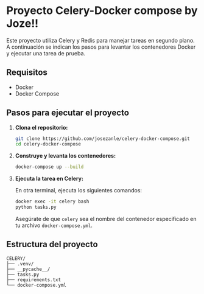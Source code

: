 # Proyecto Celery-Docker compose by Joze!!

Este proyecto utiliza Celery y Redis para manejar tareas en segundo plano. A continuación se indican los pasos para levantar los contenedores Docker y ejecutar una tarea de prueba.

## Requisitos

- Docker
- Docker Compose

## Pasos para ejecutar el proyecto

1. **Clona el repositorio:**

    ```bash
    git clone https://github.com/josezanle/celery-docker-compose.git
    cd celery-docker-compose
    ```

2. **Construye y levanta los contenedores:**

    ```bash
    docker-compose up --build
    ```

3. **Ejecuta la tarea en Celery:**

    En otra terminal, ejecuta los siguientes comandos:

    ```bash
    docker exec -it celery bash
    python tasks.py
    ```

    Asegúrate de que `celery` sea el nombre del contenedor especificado en tu archivo `docker-compose.yml`.

## Estructura del proyecto

```plaintext
CELERY/
├── .venv/
├── __pycache__/
├── tasks.py
├── requirements.txt
└── docker-compose.yml
